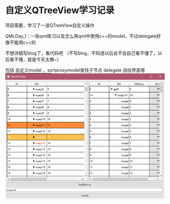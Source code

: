 # 自定义QTreeView学习记录
项目需要，学习了一波QTreeView自定义操作

QMLDay_1：一些qml练习以及怎么再qml中使用c++的model，不过delegate好像不能用c++的

不想详细写blog了，看代码吧
（不写blog，不知道以后会不会自己看不懂了，以后看不懂，就是今天太懒~）

包括 自定义model ，sortproxymodel查找子节点 delegate 自绘界面等
![image](snap/customtreeview.png)
